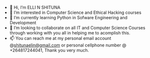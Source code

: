 - 👋 Hi, I’m ELLI N SHITUNA
- 👀 I’m interested in Computer Science and Ethical Hacking courses
- 🌱 I’m currently learning Python in Sofware Engineering and Development
- 💞️ I’m looking to collaborate on all IT and Computer Science Courses through working with you all in helping me to acomplish this.
- 📫 You can reach me at my personal email account @shitunaelin@gmail.com or personal cellphone number @ +264817244041, Thank you very much.

<!---
ellin72/ellin72 is a ✨ special ✨ repository because its `README.md` (this file) appears on your GitHub profile.
You can click the Preview link to take a look at your changes.
--->

